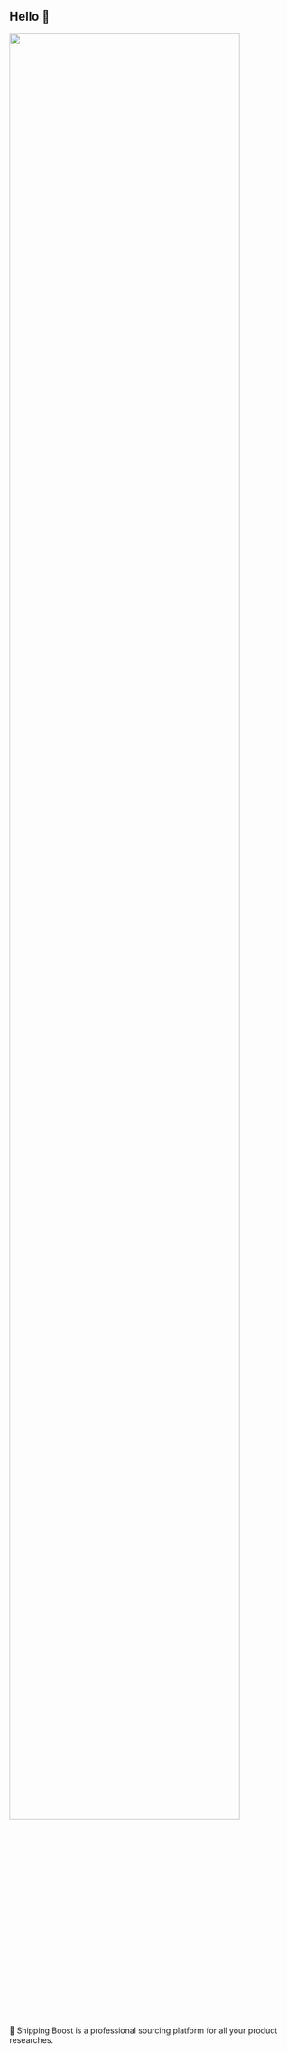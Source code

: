 ## Hello 👋

<img src="https://user-images.githubusercontent.com/90011972/179384676-06828b94-05b5-4b30-a849-0fb1e0b71fa2.jpg" width="90%"></img> 

🚀 Shipping Boost is a professional sourcing platform for all your product researches. 



<!--

**Here are some ideas to get you started:**

🙋‍♀️ A short introduction - what is your organization all about?
🌈 Contribution guidelines - how can the community get involved?
👩‍💻 Useful resources - where can the community find your docs? Is there anything else the community should know?
🍿 Fun facts - what does your team eat for breakfast?
🧙 Remember, you can do mighty things with the power of [Markdown](https://docs.github.com/github/writing-on-github/getting-started-with-writing-and-formatting-on-github/basic-writing-and-formatting-syntax)
-->
